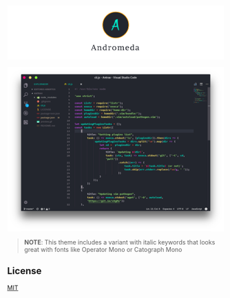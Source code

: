 ![andromeda-logotype](images/andromeda-cover.png)

![andromeda-screenshot](images/andromeda.png)

> **NOTE**: This theme includes a variant with italic keywords that looks great with fonts like Operator Mono or Catograph Mono

## License

[MIT](https://github.com/EliverLara/Andromeda/blob/master/LICENSE.md)
